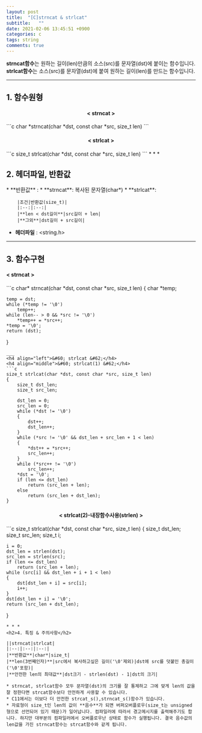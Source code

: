 ```yaml
---
layout: post
title:  "[C]strncat & strlcat"
subtitle:   ""
date: 2021-02-06 13:45:51 +0900
categories: c
tags: string
comments: true
---
```


**strncat함수**는 원하는 길이(len)만큼의 소스(src)를 문자열(dst)에 붙이는 함수입니다.<br />
**strlcat함수**는 소스(src)를 문자열(dst)에 붙여 원하는 길이(len)를 만드는 함수입니다.

* * *
<h2>1. 함수원형</h2>
<h4 align="middle">&#60; strncat &#62;</h4>
```c
char *strncat(char *dst, const char *src, size_t len)
```
<h4 align="middle">&#60; strlcat &#62;</h4>
```c
size_t strlcat(char *dst, const char *src, size_t len)
```
* * *
<h2>2. 헤더파일, 반환값</h2>
* **반환값** : 
    * **strncat**: 복사된 문자열(char*)
    * **strlcat**: 

        |조건|반환값(size_t)|
        |:--:|:--:|
        |**len < dst길이**|src길이 + len|
        |**그외**|dst길이 + src길이|

* **헤더파일** : &lt;string.h&gt;

* * *
<h2>3. 함수구현</h2>
<h4 align="left">&#60; strncat &#62;</h4>
```c
char* strncat(char *dst, const char *src, size_t len)
{
    char *temp;

    temp = dst;
    while (*temp != '\0')
        temp++;
    while (len-- > 0 && *src != '\0')
        *temp++ = *src++;
    *temp = '\0';
    return (dst);
}
```
___
<h4 align="left">&#60; strlcat &#62;</h4>
<h4 align="middle">&#60; strlcat(1) &#62;</h4>
```c
size_t strlcat(char *dst, const char *src, size_t len)
{
    size_t dst_len;
    size_t src_len;

    dst_len = 0;
    src_len = 0;
    while (*dst != '\0')
	{
		dst++;
        dst_len++;
	}
    while (*src != '\0' && dst_len + src_len + 1 < len)
    {
        *dst++ = *src++;
        src_len++;
    }
    while (*src++ != '\0')
        src_len++;
    *dst = '\0';
    if (len <= dst_len)
        return (src_len + len);
    else
        return (src_len + dst_len);
}
```
<h4 align="middle">&#60; strlcat(2)-내장함수사용(strlen) &#62;</h4>
```c
size_t	strlcat(char *dst, const char *src, size_t len)
{
	size_t dst_len;
	size_t src_len;
	size_t i;

	i = 0;
	dst_len = strlen(dst);
	src_len = strlen(src);
	if (len <= dst_len)
		return (src_len + len);
	while (src[i] && dst_len + i + 1 < len)
	{
		dst[dst_len + i] = src[i];
		i++;
	}
	dst[dst_len + i] = '\0';
	return (src_len + dst_len);
}
```
* * *
<h2>4. 특징 & 주의사항</h2>

||strncat|strlcat|
|:--:|:--:|:--:|
|**반환값**|char*|size_t|
|**len(3번째인자)**|src에서 복사하고싶은 길이('\0'제외)|dst에 src를 덧붙인 총길이('\0'포함)|
|**안전한 len의 최대값**|dst크기 - strlen(dst) - 1|dst의 크기|

* strncat, strlcat함수 모두 문자열(dst)의 크기를 잘 통제하고 그에 맞게 len의 값을 잘 정한다면 strcat함수보다 안전하게 사용할 수 있습니다.
* C11에서는 이보다 더 안전한 strcat_s(),strncat_s()함수가 있습니다.
* 자료형이 size_t인 len의 값이 **음수**가 되면 버퍼오버플로우(size_t는 unsigned형으로 선언되어 있기 때문)가 일어납니다. 컴파일러에 따라서 경고메시지를 출력해주기도 합니다. 하지만 대부분의 컴파일러에서 오버플로우난 상태로 함수가 실행됩니다. 결국 음수값의 len값을 가진 strncat함수는 strcat함수와 같게 됩니다.